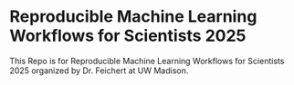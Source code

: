 # Reproducible Machine Learning Workflows for Scientists 2025

This Repo is for Reproducible Machine Learning Workflows for Scientists 2025 organized by Dr. Feichert at UW Madison.
